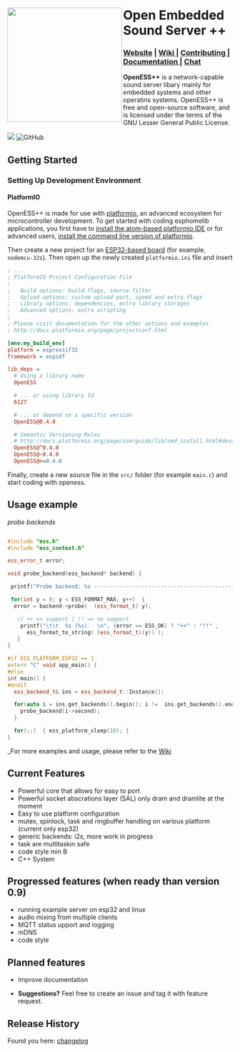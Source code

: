 
<div>
 <img src="https://roseleblood.github.io/openess/Logo-OpenESS.png" width="256" align="left">
 <div align="left">
  <h1>Open Embedded Sound Server ++</h1>
   <h3>
     <a href="https://roseleblood.github.io/">Website</a>
     <span> | </span>
     <a href="https://github.com/RoseLeBlood/openess/wiki">
       Wiki
     </a>
     <span> | </span>
     <a href="https://github.com/RoseLeBlood/openess/blob/master/CONTRIBUTING.md">
       Contributing
     </a>
     <span> | </span>
     <a href="https://roseleblood.github.io/openess/html/d3/dcc/md__r_e_a_d_m_e.html">
       Documentation
     </a>
     <span> | </span>
     <a href="https://webchat.freenode.net/?channels=openess">
       Chat
     </a>
   </h3>

 </div>

</div>



**OpenESS++**  is a network-capable sound server libary mainly for embedded systems and other operatins systems.
OpenESS++ is free and open-source software, and is licensed under the terms of the GNU Lesser General Public License.

<a href="https://www.codacy.com/app/RoseLeBlood/openess?utm_source=github.com&amp;utm_medium=referral&amp;utm_content=RoseLeBlood/openess&amp;utm_campaign=Badge_Grade"><img src="https://api.codacy.com/project/badge/Grade/4f0ba2c68a904b8da2f1d45d5f3596d4"/></a>
![GitHub](https://img.shields.io/github/license/RoseLeBlood/Openess.svg)

## Getting Started

### Setting Up Development Environment

#### PlatformIO

OpenESS++ is made for use with [platformio](http://platformio.org/), an advanced ecosystem for microcontroller
development. To get started with coding esphomelib applications, you first have to
[install the atom-based platformio IDE](http://platformio.org/platformio-ide) or for advanced users,
[install the command line version of platformio](http://docs.platformio.org/en/latest/installation.html).

Then create a new project for an [ESP32-based board](http://docs.platformio.org/en/latest/platforms/espressif32.html#boards)
(for example, `nodemcu-32s`). Then open up the newly created `platformio.ini` file and insert

```ini
; ...
; PlatformIO Project Configuration File
;
;   Build options: build flags, source filter
;   Upload options: custom upload port, speed and extra flags
;   Library options: dependencies, extra library storages
;   Advanced options: extra scripting
;
; Please visit documentation for the other options and examples
; http://docs.platformio.org/page/projectconf.html

[env:my_build_env]
platform = espressif32
framework = espidf

lib_deps =
  # Using a library name
  OpenESS

  # ... or using library Id
  6127

  # ... or depend on a specific version
  OpenESS@0.4.0

  # Semantic Versioning Rules
  # http://docs.platformio.org/page/userguide/lib/cmd_install.html#description
  OpenESS@^0.4.0
  OpenESS@~0.4.0
  OpenESS@>=0.4.0
```
Finally, create a new source file in the `src/` folder (for example `main.c`) and start coding with openess.

## Usage example

_probe backends_
```cpp

#include "ess.h"
#include "ess_context.h"

ess_error_t error;

void probe_backend(ess_backend* backend) {

 printf("Probe backend: %s ----------------------------------------------------\n", backend->get_name() );

 for(int y = 0; y < ESS_FORMAT_MAX; y++)  {
  error = backend->probe(  (ess_format_t) y);

   // ++ => support | !! => no support
    printf("\t\t  %s (%s)   \n", (error == ESS_OK) ? "++" : "!!" ,
      ess_format_to_string( (ess_format_t)(y)) );
   }
}

#if ESS_PLATFORM_ESP32 == 1
extern "C" void app_main() {
#else
int main() {
#endif
  ess_backend_t& ins = ess_backend_t::Instance();

  for(auto i = ins.get_backends().begin(); i !=  ins.get_backends().end(); ++i ) {
    probe_backend(i->second);
  }

  for(;;)  { ess_platform_sleep(10); }
}

```
_For more examples and usage, please refer to the [Wiki][wiki]

## Current Features

* Powerful core that allows for easy to port
* Powerful socket abscrations layer (SAL) only dram and dramlite at the moment
* Easy to use platform configuration
* mutex, spinlock, task and ringbuffer handling on various platform (current only esp32)
* generic backends:  i2s, more work in progress
* task are multitaskin safe
* code style min B
* C++ System

## Progressed features (when ready than version 0.9)

* running example server on esp32 and linux
* audio mixing from multiple clients
* MQTT status upport and logging
* mDNS
* code style

## Planned features

* Improve documentation

* **Suggestions?** Feel free to create an issue and tag it with feature request.


## Release History
Found you here: [changelog][changelog]

[wiki]: https://github.com/RoseLeBlood/openess/wiki
[changelog]: https://github.com/RoseLeBlood/openess/blob/master/CHANGELOG.md
